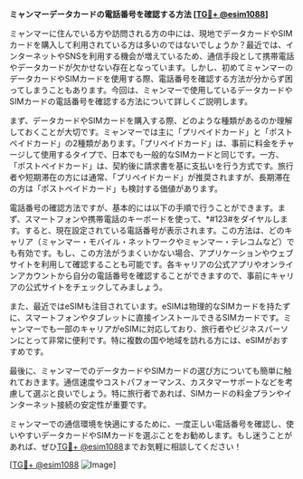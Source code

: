 **ミャンマーデータカードの電話番号を確認する方法 [[TG💪+ @esim1088](https://t.me/s/esim1088)]**

ミャンマーに住んでいる方や訪問される方の中には、現地でデータカードやSIMカードを購入して利用されている方は多いのではないでしょうか？最近では、インターネットやSNSを利用する機会が増えているため、通信手段として携帯電話やデータカードが欠かせない存在となっています。しかし、初めてミャンマーのデータカードやSIMカードを使用する際、電話番号を確認する方法が分からず困ってしまうこともあります。今回は、ミャンマーで使用しているデータカードやSIMカードの電話番号を確認する方法について詳しくご説明します。

まず、データカードやSIMカードを購入する際、どのような種類があるのか理解しておくことが大切です。ミャンマーでは主に「プリペイドカード」と「ポストペイドカード」の2種類があります。「プリペイドカード」は、事前に料金をチャージして使用するタイプで、日本でも一般的なSIMカードと同じです。一方、「ポストペイドカード」は、契約後に請求書を基に支払いを行う方式です。旅行者や短期滞在の方には通常、「プリペイドカード」が推奨されますが、長期滞在の方は「ポストペイドカード」も検討する価値があります。

電話番号の確認方法ですが、基本的には以下の手順で行うことができます。まず、スマートフォンや携帯電話のキーボードを使って、*#123#をダイヤルします。すると、現在設定されている電話番号が表示されます。この方法は、どのキャリア（ミャンマー・モバイル・ネットワークやミャンマー・テレコムなど）でも有効です。もし、この方法がうまくいかない場合、アプリケーションやウェブサイトを利用して確認することも可能です。各キャリアの公式アプリやオンラインアカウントから自分の電話番号を確認することができますので、事前にキャリアの公式サイトをチェックしてみましょう。

また、最近ではeSIMも注目されています。eSIMは物理的なSIMカードを持たずに、スマートフォンやタブレットに直接インストールできるSIMカードです。ミャンマーでも一部のキャリアがeSIMに対応しており、旅行者やビジネスパーソンにとって非常に便利です。特に複数の国や地域を訪れる方には、eSIMがおすすめです。

最後に、ミャンマーでのデータカードやSIMカードの選び方についても簡単に触れておきます。通信速度やコストパフォーマンス、カスタマーサポートなどを考慮して選ぶと良いでしょう。特に旅行者であれば、SIMカードの料金プランやインターネット接続の安定性が重要です。

ミャンマーでの通信環境を快適にするために、一度正しい電話番号を確認し、使いやすいデータカードやSIMカードを選ぶことをお勧めします。もし迷うことがあれば、ぜひ[TG💪+ @esim1088](https://t.me/s/esim1088)までお気軽に相談してください！

[[TG💪+ @esim1088](https://t.me/s/esim1088) ![Image](https://i.postimg.cc/Y0z9fWf4/image.png)]